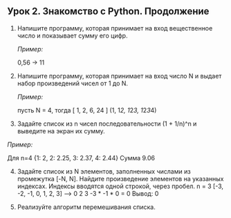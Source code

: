 ## Урок 2. Знакомство с Python. Продолжение

1. Напишите программу, которая принимает на вход вещественное число и показывает сумму его цифр.

    *Пример:*

    0,56 -> 11

2. Напишите программу, которая принимает на вход число N и выдает набор произведений чисел от 1 до N.

    *Пример:*

    пусть N = 4, тогда [ 1, 2, 6, 24 ] (1, 1*2, 1*2*3, 1*2*3*4)


3. Задайте список из n чисел последовательности (1 + 1/n)^n и выведите на экран их сумму.

*Пример:*

Для n=4 {1: 2, 2: 2.25, 3: 2.37, 4: 2.44} Сумма 9.06


4.  Задайте список из N элементов, заполненных числами из промежутка [-N, N].
    Найдите произведение элементов на указанных индексах. Индексы вводятся одной строкой, через пробел.
    n = 3
    [-3, -2, -1, 0, 1, 2, 3]
    --> 0 2 3
    -3 * -1 * 0 = 0
    Вывод: 0

5. Реализуйте алгоритм перемешивания списка.